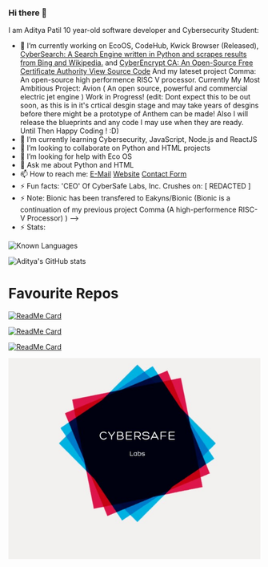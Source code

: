 ### Hi there 👋

I am Aditya Patil 10 year-old software developer and Cybersecurity Student:

- 🔭 I’m currently working on EcoOS, CodeHub, Kwick Browser (Released), <a href="cybersearch.herokuapp.com">CyberSearch: A Search Engine written in Python and scrapes results from Bing and Wikipedia.</a> and <a href="https://cyberencryptca.github.io/website/">CyberEncrypt CA: An Open-Source Free Certificate Authority</a><a href="https://github.com/CyberEncryptCA/certificates"> View Source Code</a> And my lateset project Comma: An open-source high performence RISC V processor. Currently My Most Ambitious Project: Avion ( An open source, powerful and commercial electric jet engine ) Work in Progress! (edit: Dont expect this to be out soon, as this is in it's crtical desgin stage and may take years of desgins before there might be a prototype of Anthem can be made! Also I will release the blueprints and any code I may use when they are ready. Until Then Happy Coding ! :D)
- 🌱 I’m currently learning Cybersecurity, JavaScript, Node.js and ReactJS
- 👯 I’m looking to collaborate on Python and HTML projects
- 🤔 I’m looking for help with Eco OS
- 💬 Ask me about Python and HTML
- 📫 How to reach me: <a href="mailto:admin@cybersafe.ezyro.com">E-Mail</a> <a href="http://www.cybersafe.ezyro.com">Website</a> <a href="http://www.cybersafe.ezyro.com/contact">Contact Form</a>
- ⚡ Fun facts: 'CEO' Of CyberSafe Labs, Inc. Crushes on: [ REDACTED ]
- ⚡ Note: Bionic has been transfered to Eakyns/Bionic (Bionic is a continuation of my previous project Comma (A high-performence RISC-V Processor) )
-->
- ⚡ Stats:

![Known Languages](https://img.shields.io/badge/Known%20Languages-Python%2C%20HTML%2C%20JavaScript%2C%20C%23%2C%20Basic%20ReactJS-brightgreen?style=for-the-badge&logo=appveyor)

![Aditya's GitHub stats](https://github-readme-stats.vercel.app/api?username=AdityaCyberSafe)

# Favourite Repos

[![ReadMe Card](https://github-readme-stats.vercel.app/api/pin/?username=CyberSafe-Labs&repo=AquaLang&show_owner=true&theme=dark)](https://github.com/CyberSafe-Labs/AquaLang)

[![ReadMe Card](https://github-readme-stats.vercel.app/api/pin/?username=AdityaCyberSafe&repo=EnvieDB&show_owner=true&theme=dark)](https://github.com/AdityaCyberSafe/EnvieDB)

[![ReadMe Card](https://github-readme-stats.vercel.app/api/pin/?username=CyberSafe-Labs&repo=Kwick-Browser&show_owner=true&theme=dark)](https://github.com/CyberSafe-Labs/Kwick-Browser)

<img src="IMG_20210323_111626.JPG">
